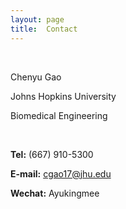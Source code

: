 ```yaml
---
layout: page
title:  Contact
---
```


<br/>

Chenyu Gao

Johns Hopkins University

Biomedical Engineering

<br/>

**Tel:** (667) 910-5300

**E-mail:** cgao17@jhu.edu

**Wechat:** Ayukingmee
